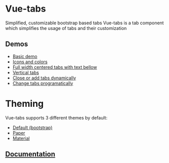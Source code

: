 # Vue-tabs
Simplified, customizable bootstrap based tabs
Vue-tabs is a tab component which simplifies the usage of tabs and their customization
## Demos
* [Basic demo](https://jsfiddle.net/b44cc4dq/187/)
* [Icons and colors](https://jsfiddle.net/b44cc4dq/188/)
* [Full width centered tabs with text bellow](https://jsfiddle.net/b44cc4dq/189/)
* [Vertical tabs](https://jsfiddle.net/b44cc4dq/190/)
* [Close or add tabs dynamically](https://jsfiddle.net/b44cc4dq/245/)
* [Change tabs programatically](https://jsfiddle.net/b44cc4dq/275/)

# Theming
Vue-tabs supports 3 different themes by default:
* [Default (bootstrap)](https://jsfiddle.net/CristiJ/b44cc4dq/22/)
* [Paper](https://jsfiddle.net/b44cc4dq/191/)
* [Material](https://jsfiddle.net/b44cc4dq/198/)

## [Documentation](https://cristijora.github.io/vue-tabs/#/)

